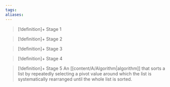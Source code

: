 ```yaml
---
tags:
aliases:
---
```


> [!definition]+ Stage 1
>

> [!definition]+ Stage 2
>

> [!definition]+ Stage 3
>

> [!definition]+ Stage 4
>

> [!definition]+ Stage 5
> An [[content/A/Algorithm|algorithm]] that sorts a list by repeatedly selecting a pivot value around which the list is systematically rearranged until the whole list is sorted.



